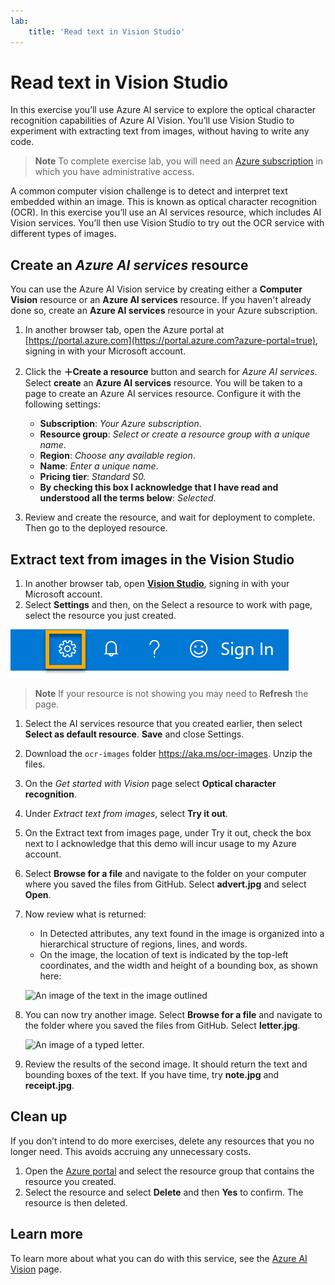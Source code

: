```yaml
---
lab:
    title: 'Read text in Vision Studio​'
---
```


# Read text in Vision Studio

In this exercise you’ll use Azure AI service to explore the optical character recognition capabilities of Azure AI Vision. You’ll use Vision Studio to experiment with extracting text from images, without having to write any code.
> **Note**
> To complete exercise lab, you will need an [Azure subscription](https://azure.microsoft.com/free?azure-portal=true) in which you have administrative access.

A common computer vision challenge is to detect and interpret text embedded within an image. This is known as optical character recognition (OCR). In this exercise you’ll use an AI services resource, which includes AI Vision services. You’ll then use Vision Studio to try out the OCR service with different types of images.

## Create an *Azure AI services* resource

You can use the Azure AI Vision service by creating either a **Computer Vision** resource or an **Azure AI services** resource.
If you haven't already done so, create an **Azure AI services** resource in your Azure subscription.

1. In another browser tab, open the Azure portal at [https://portal.azure.com](https://portal.azure.com?azure-portal=true), signing in with your Microsoft account.

1. Click the **&#65291;Create a resource** button and search for *Azure AI services*. Select **create** an **Azure AI services** resource. You will be taken to a page to create an Azure AI services resource. Configure it with the following settings:
    - **Subscription**: *Your Azure subscription*.
    - **Resource group**: *Select or create a resource group with a unique name*.
    - **Region**: *Choose any available region*.
    - **Name**: *Enter a unique name*.
    - **Pricing tier**: *Standard S0.*
    - **By checking this box I acknowledge that I have read and understood all the terms below**: *Selected*.

1. Review and create the resource, and wait for deployment to complete. Then go to the deployed resource.

## Extract text from images in the Vision Studio

1. In another browser tab, open [**Vision Studio**](https://portal.vision.cognitive.azure.com?azure-portal=true), signing in with your Microsoft account.
1. Select **Settings** and then, on the Select a resource to work with page, select the resource you just created.

![Settings](media/read-text-computer-vision/settings-toggle.png)

> **Note**
> If your resource is not showing you may need to **Refresh** the page.

1. Select the AI services resource that you created earlier, then select **Select as default resource**. **Save** and close Settings.
1. Download the `ocr-images` folder https://aka.ms/ocr-images. Unzip the files.
1. On the *Get started with Vision* page select **Optical character recognition**.
1. Under *Extract text from images*, select **Try it out**.
1. On the Extract text from images page, under Try it out, check the box next to I acknowledge that this demo will incur usage to my Azure account. 
1. Select **Browse for a file** and navigate to the folder on your computer where you saved the files from GitHub. Select **advert.jpg** and select **Open**.
1. Now review what is returned:
    - In Detected attributes, any text found in the image is organized into a hierarchical structure of regions, lines, and words.
    - On the image, the location of text is indicated by the top-left coordinates, and the width and height of a bounding box, as shown here:

    ![An image of the text in the image outlined](media/read-text-computer-vision/lab-05-bounding-boxes.png)
1. You can now try another image. Select **Browse for a file** and navigate to the folder where you saved the files from GitHub. Select **letter.jpg**.

    ![An image of a typed letter.](media/read-text-computer-vision/letter.jpg)
1. Review the results of the second image. It should return the text and bounding boxes of the text. If you have time, try **note.jpg** and **receipt.jpg**.

## Clean up

If you don’t intend to do more exercises, delete any resources that you no longer need. This avoids accruing any unnecessary costs.

1. Open the [Azure portal]( https://portal.azure.com) and select the resource group that contains the resource you created.
1. Select the resource and select **Delete** and then **Yes** to confirm. The resource is then deleted.

## Learn more

To learn more about what you can do with this service, see the [Azure AI Vision](https://docs.microsoft.com/azure/cognitive-services/computer-vision/overview-ocr) page.

